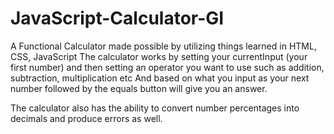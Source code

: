 # JavaScript-Calculator-GI
A Functional Calculator made possible by utilizing things learned in HTML, CSS, JavaScript
The calculator works by setting your currentInput (your first number) and then setting an operator you want to use such as addition, subtraction, multiplication etc
And based on what you input as your next number followed by the equals button will give you an answer.

The calculator also has the ability to convert number percentages into decimals and produce errors as well.
